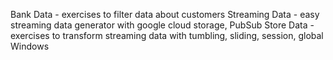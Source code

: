 Bank Data - exercises to filter data about customers
Streaming Data - easy streaming data generator with google cloud storage, PubSub
Store Data - exercises to transform streaming data with tumbling, sliding, session, global Windows